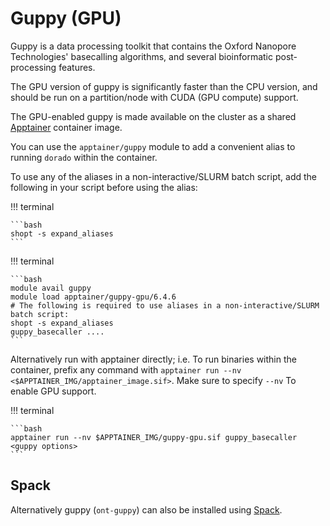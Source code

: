 # Guppy (GPU)

Guppy is a data processing toolkit that contains the Oxford Nanopore Technologies' basecalling algorithms, and several bioinformatic post-processing features.

The GPU version of guppy is significantly faster than the CPU version, and should be run on a partition/node with CUDA (GPU compute) support.

The GPU-enabled guppy is made available on the cluster as a shared [Apptainer]({{apptainer}}) container image. 

You can use the `apptainer/guppy` module to add a convenient alias to running `dorado` within the container.

To use any of the aliases in a non-interactive/SLURM batch script, add the following in your script before using the alias:

!!! terminal 

    ```bash
    shopt -s expand_aliases
    ```



!!! terminal
    
    ```bash
    module avail guppy
    module load apptainer/guppy-gpu/6.4.6
    # The following is required to use aliases in a non-interactive/SLURM batch script:
    shopt -s expand_aliases
    guppy_basecaller ....
    ```
    
Alternatively run with apptainer directly; i.e. To run binaries within the container, prefix any command with `apptainer run --nv <$APPTAINER_IMG/apptainer_image.sif>`. 
Make sure to specify `--nv` To enable GPU support.

!!! terminal

    ```bash
    apptainer run --nv $APPTAINER_IMG/guppy-gpu.sif guppy_basecaller <guppy options>
    ```


## Spack

Alternatively guppy (`ont-guppy`) can also be installed using [Spack]({{spack}}).
